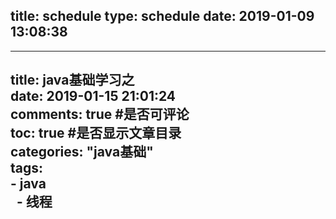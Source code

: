 title: schedule
type: schedule
date: 2019-01-09 13:08:38
---
---
title: java基础学习之  
date: 2019-01-15 21:01:24  
comments: true #是否可评论  
toc: true #是否显示文章目录  
categories: "java基础"  
tags:   
	- java    
    - 线程
---